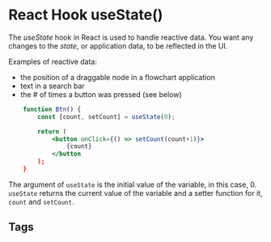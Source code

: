 # React Hook useState()

The *useState* hook in React is used to handle reactive data. You want any changes to the *state*, or application data, to be reflected in the UI.  

Examples of reactive data:
* the position of a draggable node in a flowchart application  
* text in a search bar  
* the # of times a button was pressed (see below)  

```jsx
    function Btn() {
        const [count, setCount] = useState(0);

        return (
            <button onClick={() => setCount(count+1)}>
                {count}
            </button
        );
    }
```

The argument of `useState` is the initial value of the variable, in this case, 0.  
`useState` returns the current value of the variable and a setter function for it, `count` and `setCount`.   

## Tags
